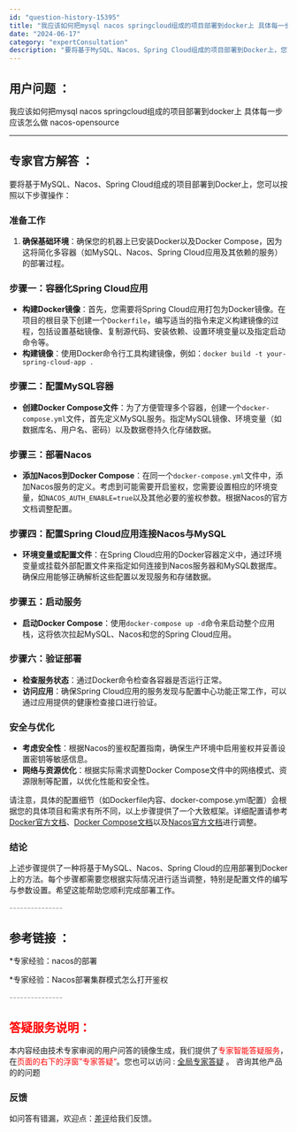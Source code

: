 ```yaml
---
id: "question-history-15395"
title: "我应该如何把mysql nacos springcloud组成的项目部署到docker上 具体每一步应该怎 nacos-opensource"
date: "2024-06-17"
category: "expertConsultation"
description: "要将基于MySQL、Nacos、Spring Cloud组成的项目部署到Docker上，您可以按照以下步骤操作：### 准备工作1. **确保基础环境**：确保您的机器上已安装Docker以及Docker Compose，因为这将简化多容器（如MySQL、Nacos、Spring Cloud应用及其"
---
```


## 用户问题 ： 
 我应该如何把mysql nacos springcloud组成的项目部署到docker上 具体每一步应该怎么做 nacos-opensource 

---------------
## 专家官方解答 ：

要将基于MySQL、Nacos、Spring Cloud组成的项目部署到Docker上，您可以按照以下步骤操作：

### 准备工作
1. **确保基础环境**：确保您的机器上已安装Docker以及Docker Compose，因为这将简化多容器（如MySQL、Nacos、Spring Cloud应用及其依赖的服务）的部署过程。

### 步骤一：容器化Spring Cloud应用
- **构建Docker镜像**：首先，您需要将Spring Cloud应用打包为Docker镜像。在项目的根目录下创建一个`Dockerfile`，编写适当的指令来定义构建镜像的过程，包括设置基础镜像、复制源代码、安装依赖、设置环境变量以及指定启动命令等。
- **构建镜像**：使用Docker命令行工具构建镜像，例如：`docker build -t your-spring-cloud-app .`

### 步骤二：配置MySQL容器
- **创建Docker Compose文件**：为了方便管理多个容器，创建一个`docker-compose.yml`文件，首先定义MySQL服务。指定MySQL镜像、环境变量（如数据库名、用户名、密码）以及数据卷持久化存储数据。

### 步骤三：部署Nacos
- **添加Nacos到Docker Compose**：在同一个`docker-compose.yml`文件中，添加Nacos服务的定义。考虑到可能需要开启鉴权，您需要设置相应的环境变量，如`NACOS_AUTH_ENABLE=true`以及其他必要的鉴权参数。根据Nacos的官方文档调整配置。

### 步骤四：配置Spring Cloud应用连接Nacos与MySQL
- **环境变量或配置文件**：在Spring Cloud应用的Docker容器定义中，通过环境变量或挂载外部配置文件来指定如何连接到Nacos服务器和MySQL数据库。确保应用能够正确解析这些配置以发现服务和存储数据。

### 步骤五：启动服务
- **启动Docker Compose**：使用`docker-compose up -d`命令来启动整个应用栈，这将依次拉起MySQL、Nacos和您的Spring Cloud应用。

### 步骤六：验证部署
- **检查服务状态**：通过Docker命令检查各容器是否运行正常。
- **访问应用**：确保Spring Cloud应用的服务发现与配置中心功能正常工作，可以通过应用提供的健康检查接口进行验证。

### 安全与优化
- **考虑安全性**：根据Nacos的鉴权配置指南，确保生产环境中启用鉴权并妥善设置密钥等敏感信息。
- **网络与资源优化**：根据实际需求调整Docker Compose文件中的网络模式、资源限制等配置，以优化性能和安全性。

请注意，具体的配置细节（如Dockerfile内容、docker-compose.yml配置）会根据您的具体项目和需求有所不同，以上步骤提供了一个大致框架。详细配置请参考[Docker官方文档](https://docs.docker.com/)、[Docker Compose文档](https://docs.docker.com/compose/)以及[Nacos官方文档](https://nacos.io/docs/latest/)进行调整。

### 结论
上述步骤提供了一种将基于MySQL、Nacos、Spring Cloud的应用部署到Docker上的方法。每个步骤都需要您根据实际情况进行适当调整，特别是配置文件的编写与参数设置。希望这能帮助您顺利完成部署工作。


<font color="#949494">---------------</font> 


## 参考链接 ：

*专家经验：nacos的部署 
 
 *专家经验：Nacos部署集群模式怎么打开鉴权 


 <font color="#949494">---------------</font> 
 


## <font color="#FF0000">答疑服务说明：</font> 

本内容经由技术专家审阅的用户问答的镜像生成，我们提供了<font color="#FF0000">专家智能答疑服务</font>，在<font color="#FF0000">页面的右下的浮窗”专家答疑“</font>。您也可以访问 : [全局专家答疑](https://opensource.alibaba.com/chatBot) 。 咨询其他产品的的问题

### 反馈
如问答有错漏，欢迎点：[差评](https://ai.nacos.io/user/feedbackByEnhancerGradePOJOID?enhancerGradePOJOId=15408)给我们反馈。

